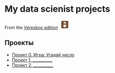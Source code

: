 # My data scienist projects
From the [Veresbox edition](https://veresbox.ru/pizza/) <img src="https://github.com/Shch88/sf_data_scince/blob/main/IMG_3055.PNG" width="40" height="30">

## Проекты

* [Проект 0. Игра: Угадай число](https://github.com/Shch88/sf_data_scince/tree/main/project_0)
* [Проект 1. __________]()
* [Проект 2. __________]()
